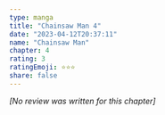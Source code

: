 ```yaml
---
type: manga
title: "Chainsaw Man 4"
date: "2023-04-12T20:37:11"
name: "Chainsaw Man"
chapter: 4
rating: 3
ratingEmoji: ⭐️⭐️⭐️
share: false
---
```


_[No review was written for this chapter]_
